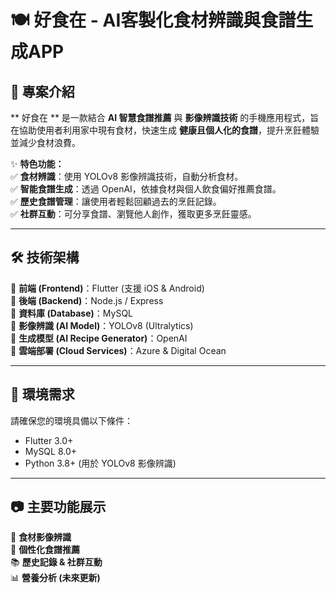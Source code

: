 # 🍽️ 好食在 - AI客製化食材辨識與食譜生成APP

## 📌 專案介紹
** 好食在 ** 是一款結合 **AI 智慧食譜推薦** 與 **影像辨識技術** 的手機應用程式，旨在協助使用者利用家中現有食材，快速生成 **健康且個人化的食譜**，提升烹飪體驗並減少食材浪費。

✨ **特色功能：**  
✅ **食材辨識**：使用 YOLOv8 影像辨識技術，自動分析食材。  
✅ **智能食譜生成**：透過 OpenAI，依據食材與個人飲食偏好推薦食譜。  
✅ **歷史食譜管理**：讓使用者輕鬆回顧過去的烹飪記錄。  
✅ **社群互動**：可分享食譜、瀏覽他人創作，獲取更多烹飪靈感。  

---

## 🛠️ 技術架構
📌 **前端 (Frontend)**：Flutter (支援 iOS & Android)  
📌 **後端 (Backend)**：Node.js / Express  
📌 **資料庫 (Database)**：MySQL  
📌 **影像辨識 (AI Model)**：YOLOv8 (Ultralytics)  
📌 **生成模型 (AI Recipe Generator)**：OpenAI  
📌 **雲端部署 (Cloud Services)**：Azure & Digital Ocean  

---

## 🚀 環境需求

請確保您的環境具備以下條件：  
- Flutter 3.0+  
- MySQL 8.0+  
- Python 3.8+ (用於 YOLOv8 影像辨識)  

---

## 📷 主要功能展示
🚀 **食材影像辨識**  
🎨 **個性化食譜推薦**  
📚 **歷史記錄 & 社群互動**  
📊 **營養分析 (未來更新)**  

